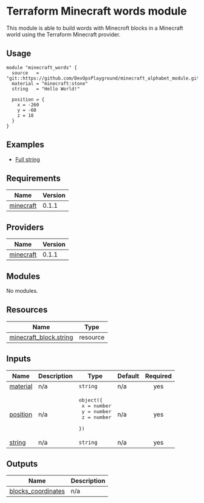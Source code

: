 # Terraform Minecraft words module

This module is able to build words with Minecroft blocks in a Minecraft world using the Terraform Minecraft provider.

## Usage

```hcl
module "minecraft_words" {
  source   = "git::https://github.com/DevOpsPlayground/minecraft_alphabet_module.git"
  material = "minecraft:stone"
  string   = "Hello World!"

  position = {
    x = -260
    y = -60
    z = 18
  }
}
```

## Examples

- [Full string](examples/full_string)

<!-- BEGIN_TF_DOCS -->
## Requirements

| Name | Version |
|------|---------|
| <a name="requirement_minecraft"></a> [minecraft](#requirement\_minecraft) | 0.1.1 |

## Providers

| Name | Version |
|------|---------|
| <a name="provider_minecraft"></a> [minecraft](#provider\_minecraft) | 0.1.1 |

## Modules

No modules.

## Resources

| Name | Type |
|------|------|
| [minecraft_block.string](https://registry.terraform.io/providers/HashiCraft/minecraft/0.1.1/docs/resources/block) | resource |

## Inputs

| Name | Description | Type | Default | Required |
|------|-------------|------|---------|:--------:|
| <a name="input_material"></a> [material](#input\_material) | n/a | `string` | n/a | yes |
| <a name="input_position"></a> [position](#input\_position) | n/a | <pre>object({<br>    x = number<br>    y = number<br>    z = number<br>  })</pre> | n/a | yes |
| <a name="input_string"></a> [string](#input\_string) | n/a | `string` | n/a | yes |

## Outputs

| Name | Description |
|------|-------------|
| <a name="output_blocks_coordinates"></a> [blocks\_coordinates](#output\_blocks\_coordinates) | n/a |
<!-- END_TF_DOCS -->
